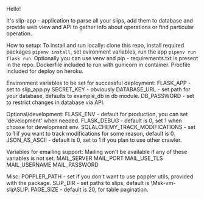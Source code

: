 Hello!

It's slip-app - application to parse all your slips, add them to database and provide web view and API to gather info about operations or find particular operation.

How to setup:
To install and run locally: clone this repo, install required packages ```pipenv install```, set evironment variables, run the app ```pipenv run flask run```. Optionally you can use venv and pip - requirements.txt is present in the repo.
Dockerfile included to run with gunicorn in container.
Procfile included for deploy on heroku.


Environment variables to be set for successful deployment:
FLASK_APP - set to slip_app.py
SECRET_KEY - obviously
DATABASE_URL - set path for your database, defaults to example_db in db module.
DB_PASSWORD - set to restrict changes in database via API.

Optional/development:
FLASK_ENV - default for production, you can set 'development' when needed.
FLASK_DEBUG - default is 0, set 1 when choose for development env.
SQLALCHEMY_TRACK_MODIFICATIONS - set to 1 if you want to track modifications for some reason, default is 0.
JSON_AS_ASCII - default is 0, set to 1 if you plan to use other crawler.

Variables for emailing support:
Mailing won't be available if any of these variables is not set.
MAIL_SERVER
MAIL_PORT
MAIL_USE_TLS
MAIL_USERNAME
MAIL_PASSWORD


Misc:
POPPLER_PATH - set if you don't want to use poppler utils, provided with the package.
SLIP_DIR - set paths to slips, default is \\Msk-vm-slip\SLIP.
PAGE_SIZE - default is 20, for table pagination.
